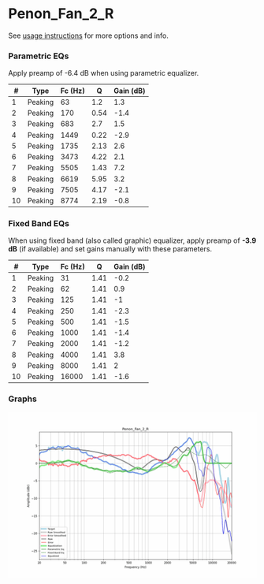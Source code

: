# Penon_Fan_2_R
See [usage instructions](https://github.com/jaakkopasanen/AutoEq#usage) for more options and info.

### Parametric EQs
Apply preamp of -6.4 dB when using parametric equalizer.

|   # | Type    |   Fc (Hz) |    Q |   Gain (dB) |
|-----|---------|-----------|------|-------------|
|   1 | Peaking |        63 | 1.2  |         1.3 |
|   2 | Peaking |       170 | 0.54 |        -1.4 |
|   3 | Peaking |       683 | 2.7  |         1.5 |
|   4 | Peaking |      1449 | 0.22 |        -2.9 |
|   5 | Peaking |      1735 | 2.13 |         2.6 |
|   6 | Peaking |      3473 | 4.22 |         2.1 |
|   7 | Peaking |      5505 | 1.43 |         7.2 |
|   8 | Peaking |      6619 | 5.95 |         3.2 |
|   9 | Peaking |      7505 | 4.17 |        -2.1 |
|  10 | Peaking |      8774 | 2.19 |        -0.8 |

### Fixed Band EQs
When using fixed band (also called graphic) equalizer, apply preamp of **-3.9 dB** (if available) and set gains manually with these parameters.

|   # | Type    |   Fc (Hz) |    Q |   Gain (dB) |
|-----|---------|-----------|------|-------------|
|   1 | Peaking |        31 | 1.41 |        -0.2 |
|   2 | Peaking |        62 | 1.41 |         0.9 |
|   3 | Peaking |       125 | 1.41 |        -1   |
|   4 | Peaking |       250 | 1.41 |        -2.3 |
|   5 | Peaking |       500 | 1.41 |        -1.5 |
|   6 | Peaking |      1000 | 1.41 |        -1.4 |
|   7 | Peaking |      2000 | 1.41 |        -1.2 |
|   8 | Peaking |      4000 | 1.41 |         3.8 |
|   9 | Peaking |      8000 | 1.41 |         2   |
|  10 | Peaking |     16000 | 1.41 |        -1.6 |

### Graphs
![](./Penon_Fan_2_R.png)
